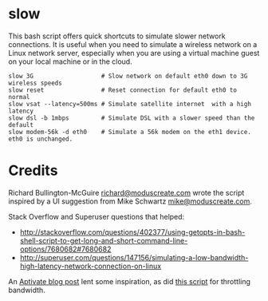 slow
====

This bash script offers quick shortcuts to simulate slower network connections.  It is useful when you need to simulate a wireless network on a Linux network server, especially when you are using a virtual machine guest on your local machine or in the cloud.

    slow 3G                   # Slow network on default eth0 down to 3G wireless speeds
    slow reset                # Reset connection for default eth0 to normal
    slow vsat --latency=500ms # Simulate satellite internet  with a high latency
    slow dsl -b 1mbps         # Simulate DSL with a slower speed than the default
    slow modem-56k -d eth0    # Simulate a 56k modem on the eth1 device. eth0 is unchanged.

Credits
=======
Richard Bullington-McGuire <richard@moduscreate.com> wrote the script inspired by a UI suggestion from Mike Schwartz <mike@moduscreate.com>.

Stack Overflow and Superuser questions that helped:
* http://stackoverflow.com/questions/402377/using-getopts-in-bash-shell-script-to-get-long-and-short-command-line-options/7680682#7680682
* http://superuser.com/questions/147156/simulating-a-low-bandwidth-high-latency-network-connection-on-linux

An [Aptivate blog post](http://blog.aptivate.org/2010/01/23/make-sure-your-apps-work-in-the-field/) lent some inspiration, as did [this script](http://atmail.com/kb/2009/throttling-bandwidth/) for throttling bandwidth.
